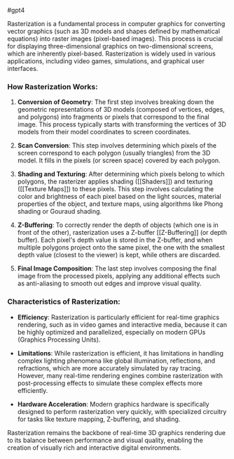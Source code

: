 

#gpt4 


Rasterization is a fundamental process in computer graphics for converting vector graphics (such as 3D models and shapes defined by mathematical equations) into raster images (pixel-based images). This process is crucial for displaying three-dimensional graphics on two-dimensional screens, which are inherently pixel-based. Rasterization is widely used in various applications, including video games, simulations, and graphical user interfaces.

### How Rasterization Works:

1. **Conversion of Geometry**: The first step involves breaking down the geometric representations of 3D models (composed of vertices, edges, and polygons) into fragments or pixels that correspond to the final image. This process typically starts with transforming the vertices of 3D models from their model coordinates to screen coordinates.

2. **Scan Conversion**: This step involves determining which pixels of the screen correspond to each polygon (usually triangles) from the 3D model. It fills in the pixels (or screen space) covered by each polygon.

3. **Shading and Texturing**: After determining which pixels belong to which polygons, the rasterizer applies shading ([[Shaders]]) and texturing ([[Texture Maps]]) to these pixels. This step involves calculating the color and brightness of each pixel based on the light sources, material properties of the object, and texture maps, using algorithms like Phong shading or Gouraud shading.

4. **Z-Buffering**: To correctly render the depth of objects (which one is in front of the other), rasterization uses a Z-buffer [[Z-Buffering]] (or depth buffer). Each pixel's depth value is stored in the Z-buffer, and when multiple polygons project onto the same pixel, the one with the smallest depth value (closest to the viewer) is kept, while others are discarded.

5. **Final Image Composition**: The last step involves composing the final image from the processed pixels, applying any additional effects such as anti-aliasing to smooth out edges and improve visual quality.

### Characteristics of Rasterization:

- **Efficiency**: Rasterization is particularly efficient for real-time graphics rendering, such as in video games and interactive media, because it can be highly optimized and parallelized, especially on modern GPUs (Graphics Processing Units).

- **Limitations**: While rasterization is efficient, it has limitations in handling complex lighting phenomena like global illumination, reflections, and refractions, which are more accurately simulated by ray tracing. However, many real-time rendering engines combine rasterization with post-processing effects to simulate these complex effects more efficiently.

- **Hardware Acceleration**: Modern graphics hardware is specifically designed to perform rasterization very quickly, with specialized circuitry for tasks like texture mapping, Z-buffering, and shading.

Rasterization remains the backbone of real-time 3D graphics rendering due to its balance between performance and visual quality, enabling the creation of visually rich and interactive digital environments.